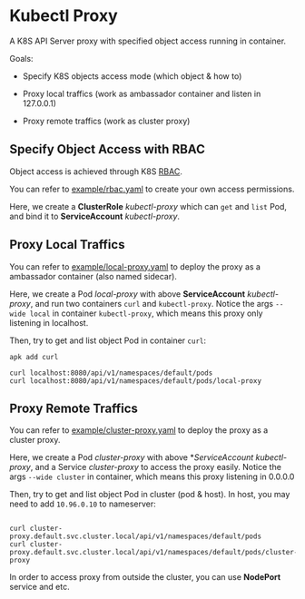 # Kubectl Proxy

A K8S API Server proxy with specified object access running in container.

Goals:

- Specify K8S objects access mode (which object & how to)

- Proxy local traffics (work as ambassador container and listen in 127.0.0.1)

- Proxy remote traffics (work as cluster proxy)

## Specify Object Access with RBAC

Object access is achieved through K8S [RBAC](https://kubernetes.io/docs/reference/access-authn-authz/rbac/).

You can refer to [example/rbac.yaml](/example/rbac.yaml) to create your own access permissions.

Here, we create a **ClusterRole** *kubectl-proxy* which can `get` and `list` Pod, and bind it to **ServiceAccount** *kubectl-proxy*.

## Proxy Local Traffics

You can refer to [example/local-proxy.yaml](/example/local-proxy.yaml) to deploy the proxy as a ambassador container (also named sidecar).

Here, we create a Pod *local-proxy* with above **ServiceAccount** *kubectl-proxy*, and run two containers `curl` and `kubectl-proxy`. Notice the args `--wide local` in container `kubectl-proxy`, which means this proxy only listening in localhost.

Then, try to get and list object Pod in container `curl`:

```shell
apk add curl

curl localhost:8080/api/v1/namespaces/default/pods
curl localhost:8080/api/v1/namespaces/default/pods/local-proxy
```

## Proxy Remote Traffics

You can refer to [example/cluster-proxy.yaml](/example/cluster-proxy.yaml) to deploy the proxy as a cluster proxy.

Here, we create a Pod *cluster-proxy* with above **ServiceAccount* *kubectl-proxy*, and a Service *cluster-proxy* to access the proxy easily. Notice the args `--wide cluster` in container, which means this proxy listening in 0.0.0.0

Then, try to get and list object Pod in cluster (pod & host). In host, you may need to add `10.96.0.10` to nameserver:

```shell

curl cluster-proxy.default.svc.cluster.local/api/v1/namespaces/default/pods
curl cluster-proxy.default.svc.cluster.local/api/v1/namespaces/default/pods/cluster-proxy
```

In order to access proxy from outside the cluster, you can use **NodePort** service and etc.
